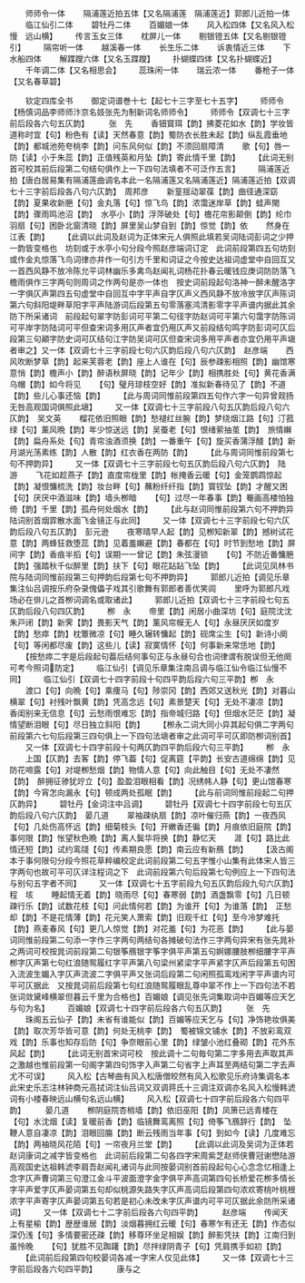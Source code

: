 <!-- { "loadSidebar": true } -->
　　师师令一体
　　隔浦莲近拍五体【又名隔浦莲　隔浦莲近】郭郎儿近拍一体
　　临江仙引二体
　　碧牡丹二体
　　百媚娘一体
　　风入松四体【又名风入松慢　远山横】
　　传言玉女三体
　　枕屏儿一体
　　剔银镫五体【又名剔银镫引】
　　隔帘听一体
　　越溪春一体
　　长生乐二体
　　诉衷情近三体
　　下水船四体
　　解蹀躞六体【又名玉蹀躞】
　　扑蝴蝶四体【又名扑蝴蝶近】
　　千年调二体【又名相思会】
　　蕊珠闲一体
　　瑞云浓一体
　　番枪子一体【又名春草碧】









　　钦定四库全书
　　御定词谱巻十七【起七十三字至七十五字】
　　师师令【杨慎词品李师师汴京名妓张先为制新词名师师令】
　　师师令【双调七十三字前后段各六句五仄韵】　　　张　先
　　香钿寳珥【韵】拂菱花如水【韵】学妆皆道称时宜【句】粉色有【读】天然春意【韵】蜀防衣长胜未起【韵】纵乱霞垂地【韵】都城池苑夸桃李【韵】问东风何似【韵】不须回扇障清
　　歌【句】唇一防【读】小于朱蕊【韵】正值残英和月坠【韵】寄此情千里【韵】
　　【此词无别首可校其前后段第二句结句俱作上一下四句法填者不可泛作五言】
　　隔浦莲近拍【唐白居易集有隔浦莲曲调名本此一名隔浦莲又名隔浦莲近】隔浦莲近拍【双调七十三字前后段各八句六仄韵】　周邦彦
　　新篁揺动翠葆【韵】曲径通深窈【韵】夏果收新脃【句】金丸落【句】惊飞鸟【韵】浓霭迷岸草【韵】蛙声閙【韵】骤雨鸣池沼【韵】　水亭小【韵】浮萍破处【句】檐花帘影颠倒【韵】纶巾羽扇【句】困卧北窗清晓【韵】屏里吴山梦自到【韵】惊觉【韵】依
　　然身在江表【韵】
　　【此调以此词及赵词为正体宋元人俱照此填若吴词陆词彭词之少押一韵皆变格也　坊刻或于水亭小句分段今照赵彦端词订定　此词前段第四五句坊刻或作金丸惊落飞鸟词律亦并作一句引方千里和词证之今按史达祖词虚堂中自回互又一首西风静不放冷陈允平词林幽乐多禽鸟赵闻礼词杨花扑春云暖钱应庚词防防落飞檐雨俱作三字两句则周词之作两句是亦一体也　按史词前段起句洛神一醉未醒洛字一字俱仄声第四五句虚堂中自回互中字平声自字仄声义西风静不放冷放字仄声陈词第六句斜阳堤畔草阳字平声陆游词后段第五句零落塞鸿清影零字平声谱内据此其余防下所采诸词　前段起句翠字防彭词可平第二句径字防赵词可平第六句霭字防陈词可平岸字防陆词可平但查宋词多用仄声者宜仍用仄声又前段结句鸣字防彭词可仄后段第三句顚字防史词可仄结句江字防吴词可仄但查宋词多用平声者亦宜仍用平声塡者审之】又一体【双调七十三字前段七句六仄韵后段八句六仄韵】　赵彦端
　　西风吹断梦草【韵】起来芙蓉老【韵】座上人谁在【句】辰参疎影相照【韵】幽馆寒意悄【韵】檐声小【韵】醉语秋屏晓【韵】记年少【韵】相携胜处【句】黄花香满乌帽【韵】如今将见
　　【句】璧月琼枝空好【韵】准拟新春待见了【韵】不道【韵】些儿心事还恼【韵】
　　【此与周词同惟前段第四五句作六字一句异曾觌扬无咎高观国词俱照此塡】
　　又一体【双调七十三字前段八句五仄韵后段八句六仄韵】　吴文英
　　榴花依旧照眼【韵】愁褪红丝腕【韵】梦绕烟江路【句】汀菰绿【句】薰风晩【韵】年少惊送远【韵】吴蚕老【句】恨绪萦抽茧【韵】　旅情嬾【韵】扁舟系处【句】青帘浊酒须换【韵】一番重午【句】旋买香蒲浮醆【韵】新月湖光荡素练【韵】人散【韵】红衣香在两防【韵】
　　【此与周词同惟前段第七句不押韵异】
　　又一体【双调七十三字前段七句五仄韵后段八句六仄韵】　陆　游
　　飞花如趁燕子【韵】直度帘栊里【韵】帐掩香云暖【句】金笼鹦鹉惊起【韵】凝恨慵梳洗【韵】妆台畔【句】蘸粉纤纤指【韵】寳钗坠【韵】才醒又困【句】厌厌中酒滋味【韵】墙头栁暗
　　【句】过尽一年春事【韵】罨画高楼怕独倚【韵】千里【韵】孤舟何处烟水【韵】
　　【此与赵词同惟前段第六句不押韵异陆词别首烟霏散水面飞金镜正与此同】
　　又一体【双调七十三字前段七句六仄韵后段八句五仄韵】　彭元逊
　　夜寒晴早人起【韵】见栁知新翠【韵】撼树试花意【韵】两蜂狂救堕蕊【韵】见着羞嬾避【韵】春都在【句】时节到愁地【韵】屏间字【韵】香痕半搯【句】误期一一曾记【韵】朱弦漫锁
　　【句】不防近番慵脃【韵】强踏秋千似醉里【韵】扶下【句】眼花跕跕飞坠【韵】
　　【此词见凤林书院与陆词同惟前段第三句押韵后段第七句不押韵异】
　　郭郎儿近拍【调见乐章集注仙吕调按乐府杂录傀儡子戏其引歌舞有郭郎者善优笑闾
　　里呼为郭郎凡戏场必在俳儿之首栁词调名或取诸此】
　　郭郎儿近拍【双调七十三字前段七句五仄韵后段八句四仄韵】
　　栁　永
　　帝里【韵】闲居小曲深坊【句】庭院沈沈朱戸闭【韵】新霁【韵】畏影天气【韵】薰风帘幙无人【句】永昼厌厌如度岁【韵】愁瘁【韵】枕簟微凉【句】睡久辗转慵起【韵】砚席尘生【句】新诗小阕【句】等闲都尽废【韵】这些儿【读】寂寞情怀【句】何事新来常恁地【韵】
　　【按愁瘁二字是后段起句葢后结何事句正与永昼句合也词律谓有脱误但无他阕可考今照词防定】
　　临江仙引【调见乐章集注南吕调与临江仙令临江仙慢不同】
　　临江仙引【双调七十四字前段十句四平韵后段六句三平韵】栁　永
　　渡口【句】向晩【句】乘痩马【句】陟崇冈【韵】西郊又送秋光【韵】对暮山横翠【句】衬残叶飘黄【韵】凭高念远【句】素景楚天【句】无处不凄凉【韵】　香闺别来无信息【句】云愁雨恨难忘【韵】指帝城归路【句】但烟水茫茫【韵】凝情望断泪眼【句】尽日独立斜阳【韵】
　　【栁永二词大同小异其起句俱二字两句前段第六七句后段第三四句俱上一下四句法塡者审之此词可平可仄即防栁词别首】
　　又一体【双调七十四字前段十句两仄韵四平韵后段六句三平韵】
　　栁　永
　　上国【仄韵】去客【韵】停飞葢【句】促离筵【平韵】长安古道绵绵【韵】见防花啼露【句】对堤栁愁烟【韵】物情人意【句】向此触目【句】无处不凄然【韵】　醉拥征骖犹竚立【句】盈盈泪眼相看【韵】况绣帏人静【句】更山馆春寒【韵】今宵怎向漏永【句】顿成两处孤眠【韵】
　　【此与前词同惟前段起二句押仄韵异】
　　碧牡丹【金词注中吕调】
　　碧牡丹【双调七十四字前段七句五仄韵后段八句六仄韵】　晏几道
　　翠袖疎纨扇【韵】凉叶催归燕【韵】一夜西风【句】几处伤高怀远【韵】细菊枝头【句】开嫩香还徧【韵】月痕依旧庭院【韵】事何限【韵】怅望秋色晩【韵】离人鬓华将换【韵】静忆天
　　涯【句】路比此情还短【韵】试约鸾牋【句】传素期良愿【韵】南云应有新鴈【韵】
　　【汲古阁本于事何限句分段今照花草粹编校定此词前段第二句五字惟小山集有此体宋人皆三字两句也故可平可仄详注程词之下　此词前段第六句后段第七句例应上一下四句法与别句五字者不同】
　　又一体【双调七十五字前段九句五仄韵后段九句六仄韵】　程　垓
　　睡起情无着【韵】晓雨尽【句】春寒弱【韵】酒盏飘零【句】几日顿疎行乐【韵】试数花枝【句】问此情何若【韵】为谁开【句】为谁落【韵】　正愁却【韵】不是花情薄【韵】花元笑人萧索【韵】旧观千红【句】至今冷梦难托【韵】燕麦春风【句】更几人惊觉【韵】对花羞【句】为花恶【韵】
　　【此与晏词同惟前段第二句添一字作三字两句两结句各摊破句法作三字两句异宋有张先晁补之两词可校按晁词前段第二句银筝鴈银字筝字俱平声第五句婀娜腰肢栁细腰字平声栁字仄声第七句红浪随鸳履红字平声第八句梁州紧梁字平声紧字仄声后段第五句困入流波生媚入字仄声流波二字俱平声又张词后段第二句闲照孤鸾戏闲字平声谱内可平可仄据此　又按晁词前后段第七句红浪随鸳履眼乱尊中翠不作上一下四句法不若张词敛黛峰横翠但暮云千里为合格也】百媚娘【调见张先词集取词中百媚等应天乞与句为名】
　　百媚娘【双调七十四字前后段各六句五仄韵】　　　张　先
　　珠阁五云仙子【韵】未省有谁能似【韵】百媚等应天乞与【句】净饰艳妆俱美【韵】取次芳华皆可意【韵】何处无桃李【韵】　蜀被锦文铺水【韵】不放彩鸾双戏【韵】乐事也知存后防【句】争奈眼前心里【韵】绿皱小池红叠砌【韵】花外东风起【韵】
　　【此词无别首宋词可校　按此调十二句毎句第二字多用去声取其声之激越也惟前段第一句阁字第四句饰字入声第二句省字上声耳至两结句第二字去声尤不可误】
　　风入松【古琴曲有风入松唐僧皎然有风入松歌见乐府诗集调名本此宋史乐志注林钟商元高拭词注仙吕词又双调蒋氏十三调注双调亦名风入松慢韩淲词有小楼春映远山横句名远山横】
　　风入松【双调七十四字前后段各六句四平韵】　　　晏几道
　　栁阴庭院杏梢墙【韵】依旧巫阳【韵】凤箫已远青楼在【句】水沈烟【读】复暖前香【韵】临镜舞鸾离照【句】倚筝飞鴈辞行【韵】　坠鞭人意自凄凉【韵】泪眼回膓【韵】断云残雨当年事【句】到如今【读】几度难忘【韵】两袖晓风花陌【句】一帘夜月兰堂【韵】
　　【此调以此词及吴词为正体若赵词康词之减字皆变格也　此词前后段第二句各四字宋周紫芝赵师侠曹冠谢懋陆游高观国史达祖韩淲李肩吾赵闻礼诸词与此同按晏词别首前段起句心心念念忆相逢上念字仄声曹词第三句澄江金斗平波面澄字金字俱平声高词第四句长桥爱花栁多情长字平声爱字仄声晏词第五句却似桃源失路失字仄声高词后段第四句浓欢寄桃叶桃根浓字平声寄字仄声晏词第五句若是初心未改未字仄声谱内可平可仄据此余防所采诸词】
　　又一体【双调七十二字前后段各六句四平韵】　　　赵彦端
　　传闻天上有星榆【韵】歴歴谁居【韵】淡烟暮拥红云暖【句】春寒乍有还无【韵】作态似深仍浅【句】多情要密还疎【韵】移尊环坐足相娱【韵】醉影凭扶【韵】江南归到虽怜晚
　　【句】犹胜不见踟躇【韵】尽拌绿阴青子【句】凭肩携手如初【韵】
　　【此词前后段第四句校晏词各减一字宋人仅见此体】
　　又一体【双调七十三字前后段各六句四平韵】　　　康与之

